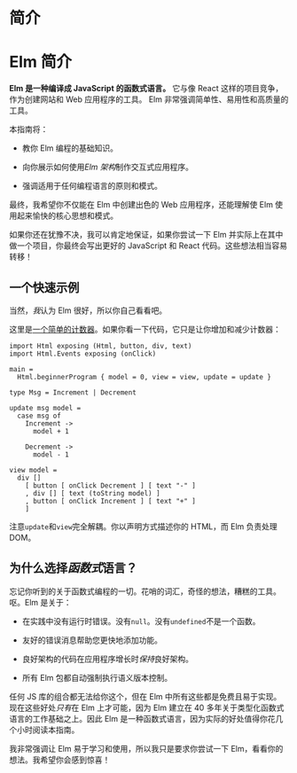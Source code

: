 # 简介

# Elm 简介

**Elm 是一种编译成 JavaScript 的函数式语言。** 它与像 React 这样的项目竞争，作为创建网站和 Web 应用程序的工具。 Elm 非常强调简单性、易用性和高质量的工具。

本指南将：

+   教你 Elm 编程的基础知识。

+   向你展示如何使用*Elm 架构*制作交互式应用程序。

+   强调适用于任何编程语言的原则和模式。

最终，我希望你不仅能在 Elm 中创建出色的 Web 应用程序，还能理解使 Elm 使用起来愉快的核心思想和模式。

如果你还在犹豫不决，我可以肯定地保证，如果你尝试一下 Elm 并实际上在其中做一个项目，你最终会写出更好的 JavaScript 和 React 代码。这些想法相当容易转移！

## 一个快速示例

当然，*我*认为 Elm 很好，所以你自己看看吧。

这里是[一个简单的计数器](http://elm-lang.org/examples/buttons)。如果你看一下代码，它只是让你增加和减少计数器：

```
import Html exposing (Html, button, div, text)
import Html.Events exposing (onClick)

main =
  Html.beginnerProgram { model = 0, view = view, update = update }

type Msg = Increment | Decrement

update msg model =
  case msg of
    Increment ->
      model + 1

    Decrement ->
      model - 1

view model =
  div []
    [ button [ onClick Decrement ] [ text "-" ]
    , div [] [ text (toString model) ]
    , button [ onClick Increment ] [ text "+" ]
    ] 
```

注意`update`和`view`完全解耦。你以声明方式描述你的 HTML，而 Elm 负责处理 DOM。

## 为什么选择*函数式*语言？

忘记你听到的关于函数式编程的一切。花哨的词汇，奇怪的想法，糟糕的工具。呕。Elm 是关于：

+   在实践中没有运行时错误。没有`null`。没有`undefined`不是一个函数。

+   友好的错误消息帮助您更快地添加功能。

+   良好架构的代码在应用程序增长时*保持*良好架构。

+   所有 Elm 包都自动强制执行语义版本控制。

任何 JS 库的组合都无法给你这个，但在 Elm 中所有这些都是免费且易于实现。现在这些好处*只有*在 Elm 上才可能，因为 Elm 建立在 40 多年关于类型化函数式语言的工作基础之上。因此 Elm 是一种函数式语言，因为实际的好处值得你花几个小时阅读本指南。

我非常强调让 Elm 易于学习和使用，所以我只是要求你尝试一下 Elm，看看你的想法。我希望你会感到惊喜！

